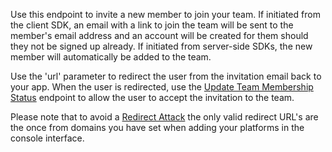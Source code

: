 Use this endpoint to invite a new member to join your team. If initiated from the client SDK, an email with a link to join the team will be sent to the member's email address and an account will be created for them should they not be signed up already. If initiated from server-side SDKs, the new member will automatically be added to the team.

Use the 'url' parameter to redirect the user from the invitation email back to your app. When the user is redirected, use the [Update Team Membership Status](/docs/client/teams#teamsUpdateMembershipStatus) endpoint to allow the user to accept the invitation to the team. 

Please note that to avoid a [Redirect Attack](https://github.com/OWASP/CheatSheetSeries/blob/master/cheatsheets/Unvalidated_Redirects_and_Forwards_Cheat_Sheet.md) the only valid redirect URL's are the once from domains you have set when adding your platforms in the console interface.